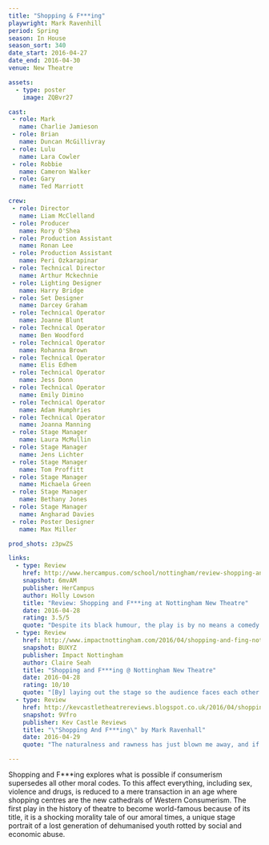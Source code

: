 ```yaml
---
title: "Shopping & F***ing"
playwright: Mark Ravenhill
period: Spring
season: In House
season_sort: 340
date_start: 2016-04-27
date_end: 2016-04-30
venue: New Theatre

assets:
  - type: poster
    image: ZQBvr27

cast:
 - role: Mark
   name: Charlie Jamieson
 - role: Brian
   name: Duncan McGillivray
 - role: Lulu
   name: Lara Cowler
 - role: Robbie
   name: Cameron Walker
 - role: Gary
   name: Ted Marriott

crew:
 - role: Director
   name: Liam McClelland
 - role: Producer
   name: Rory O'Shea
 - role: Production Assistant
   name: Ronan Lee
 - role: Production Assistant
   name: Peri Ozkarapinar
 - role: Technical Director
   name: Arthur Mckechnie
 - role: Lighting Designer
   name: Harry Bridge
 - role: Set Designer
   name: Darcey Graham
 - role: Technical Operator
   name: Joanne Blunt
 - role: Technical Operator
   name: Ben Woodford
 - role: Technical Operator
   name: Rohanna Brown
 - role: Technical Operator
   name: Elis Edhem
 - role: Technical Operator
   name: Jess Donn
 - role: Technical Operator
   name: Emily Dimino
 - role: Technical Operator
   name: Adam Humphries
 - role: Technical Operator
   name: Joanna Manning
 - role: Stage Manager
   name: Laura McMullin
 - role: Stage Manager
   name: Jens Lichter
 - role: Stage Manager
   name: Tom Proffitt
 - role: Stage Manager
   name: Michaela Green
 - role: Stage Manager
   name: Bethany Jones
 - role: Stage Manager
   name: Angharad Davies
 - role: Poster Designer
   name: Max Miller

prod_shots: z3pwZS

links:
  - type: Review
    href: http://www.hercampus.com/school/nottingham/review-shopping-and-fing-nottingham-new-theatre
    snapshot: 6mvAM
    publisher: HerCampus
    author: Holly Lowson
    title: "Review: Shopping and F***ing at Nottingham New Theatre"
    date: 2016-04-28
    rating: 3.5/5
    quote: "Despite its black humour, the play is by no means a comedy. One minute I found myself laughing, the next I felt incredibly uncomfortable - particularly during a jaw clenching interview scene. It's intense. "
  - type: Review
    href: http://www.impactnottingham.com/2016/04/shopping-and-fing-nottingham-new-theatre/
    snapshot: BUXYZ
    publisher: Impact Nottingham
    author: Claire Seah
    title: "Shopping and F***ing @ Nottingham New Theatre"
    date: 2016-04-28
    rating: 10/10
    quote: "[By] laying out the stage so the audience faces each other in two halves [...] an additional dimension is added to the play, as one could observe both the actions of the characters onstage and the reactions of the audience. Emotionally, this adds an extra layer to the experience of the play, as certain scenes were met with shock, disgust and even fear, expressed by members sitting on the opposite side."
  - type: Review
    href: http://kevcastletheatrereviews.blogspot.co.uk/2016/04/shopping-and-fing-by-mark-ravenhall.html
    snapshot: 9Vfro
    publisher: Kev Castle Reviews
    title: "\"Shopping And F***ing\" by Mark Ravenhall"
    date: 2016-04-29
    quote: "The naturalness and rawness has just blown me away, and if this is the measure of the talent coming up through Nottingham's universities, I for one am very excited for the future of drama in Nottingham."

---
```


Shopping and F***ing explores what is possible if consumerism supersedes all other moral codes. To this affect everything, including sex, violence and drugs, is reduced to a mere transaction in an age where shopping centres are the new cathedrals of Western Consumerism. The first play in the history of theatre to become world-famous because of its title, it is a shocking morality tale of our amoral times, a unique stage portrait of a lost generation of dehumanised youth rotted by social and economic abuse.
